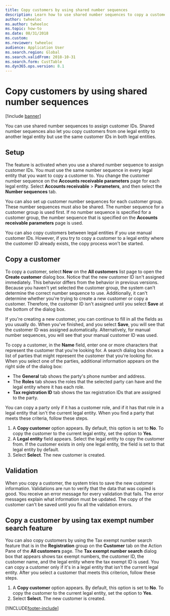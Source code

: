 ```yaml
---
title: Copy customers by using shared number sequences
description: Learn how to use shared number sequences to copy a customer to another legal entity but keep the same customer ID.
author: twheeloc
ms.author: twheeloc
ms.topic: how-to
ms.date: 08/31/2018
ms.custom:
ms.reviewer: twheeloc
audience: Application User
ms.search.region: Global
ms.search.validFrom: 2018-10-31
ms.search.form: CustTable
ms.dyn365.ops.version: 8.1
---
```


# Copy customers by using shared number sequences

[!include [banner](../includes/banner.md)]

You can use shared number sequences to assign customer IDs. Shared number sequences also let you copy customers from one legal entity to another legal entity but use the same customer IDs in both legal entities.

## Setup

The feature is activated when you use a shared number sequence to assign customer IDs. You must use the same number sequence in every legal entity that you want to copy a customer to. You change the customer number sequence on the **Accounts receivable parameters** page for each legal entity. Select **Accounts receivable** \> **Parameters**, and then select the **Number sequences** tab.

You can also set up customer number sequences for each customer group. These number sequences must also be shared. The number sequence for a customer group is used first. If no number sequence is specified for a customer group, the number sequence that is specified on the **Accounts receivable parameters** page is used.

You can also copy customers between legal entities if you use manual customer IDs. However, if you try to copy a customer to a legal entity where the customer ID already exists, the copy process won't be started.

## Copy a customer

To copy a customer, select **New** on the **All customers** list page to open the **Create customer** dialog box. Notice that the new customer ID isn't assigned immediately. This behavior differs from the behavior in previous versions. Because you haven't yet selected the customer group, the system can't determine the correct number sequence to use. Additionally, it can't determine whether you're trying to create a new customer or copy a customer. Therefore, the customer ID isn't assigned until you select **Save** at the bottom of the dialog box.

If you're creating a new customer, you can continue to fill in all the fields as you usually do. When you've finished, and you select **Save**, you will see that the customer ID was assigned automatically. Alternatively, for manual number sequences, you will see that your manual customer ID was used.

To copy a customer, in the **Name** field, enter one or more characters that represent the customer that you're looking for. A search dialog box shows a list of parties that might represent the customer that you're looking for. When you select one of the parties, additional information appears on the right side of the dialog box:

- The **General** tab shows the party's phone number and address.
- The **Roles** tab shows the roles that the selected party can have and the legal entity where it has each role.
- **Tax registration ID** tab shows the tax registration IDs that are assigned to the party.

You can copy a party only if it has a customer role, and if it has that role in a legal entity that isn't the current legal entity. When you find a party that meets these criteria, follow these steps.

1. A **Copy customer** option appears. By default, this option is set to **No**. To copy the customer to the current legal entity, set the option to **Yes**. 
2. A **Legal entity** field appears. Select the legal entity to copy the customer from. If the customer exists in only one legal entity, the field is set to that legal entity by default.
3. Select **Select**. The new customer is created.

## Validation

When you copy a customer, the system tries to save the new customer information. Validations are run to verify that the data that was copied is good. You receive an error message for every validation that fails. The error messages explain what information must be updated. The copy of the customer can't be saved until you fix all the validation errors.

## Copy a customer by using tax exempt number search feature

You can also copy customers by using the Tax exempt number search feature that is in the **Registration** group on the **Customer** tab on the Action Pane of the **All customers** page. The **Tax exempt number search** dialog box that appears shows tax exempt numbers, the customer ID, the customer name, and the legal entity where the tax exempt ID is used. You can copy a customer only if it's in a legal entity that isn't the current legal entity. After you select a customer that meets this criterion, follow these steps.

1. A **Copy customer** option appears. By default, this option is set to **No**. To copy the customer to the current legal entity, set the option to **Yes**. 
2. Select **Select**. The new customer is created.


[!INCLUDE[footer-include](../../includes/footer-banner.md)]
